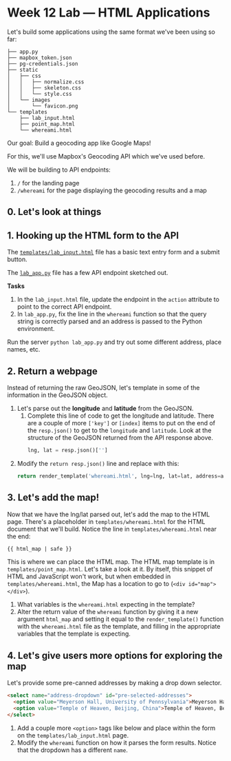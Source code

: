 # Week 12 Lab — HTML Applications

Let's build some applications using the same format we've been using so far:

```
├── app.py
├── mapbox_token.json
├── pg-credentials.json
├── static
│   ├── css
│   │   ├── normalize.css
│   │   ├── skeleton.css
│   │   └── style.css
│   └── images
│       └── favicon.png
└── templates
    ├── lab_input.html
    ├── point_map.html
    └── whereami.html
```

Our goal: Build a geocoding app like Google Maps!

For this, we'll use Mapbox's Geocoding API which we've used before.

We will be building to API endpoints:

1. `/` for the landing page
2. `/whereami` for the page displaying the geocoding results and a map

## 0. Let's look at things

## 1. Hooking up the HTML form to the API

The [`templates/lab_input.html`](templates/lab_input.html) file has a basic text entry form and a submit button.

The [`lab_app.py`](lab_app.py) file has a few API endpoint sketched out.

**Tasks**

1. In the `lab_input.html` file, update the endpoint in the `action` attribute to point to the correct API endpoint.
2. In `lab_app.py`, fix the line in the `whereami` function so that the query string is correctly parsed and an address is passed to the Python environment.

Run the server `python lab_app.py` and try out some different address, place names, etc.

## 2. Return a webpage

Instead of returning the raw GeoJSON, let's template in some of the information in the GeoJSON object.


1. Let's parse out the **longitude** and **latitude** from the GeoJSON.
   1. Complete this line of code to get the longitude and latitude. There are a couple of more `['key']` or `[index]` items to put on the end of the `resp.json()` to get to the `longitude` and `latitude`. Look at the structure of the GeoJSON returned from the API response above.
      ```python
      lng, lat = resp.json()['']
      ```
2. Modify the `return resp.json()` line and replace with this:
   ```python
   return render_template('whereami.html', lng=lng, lat=lat, address=address)
   ```

## 3. Let's add the map!

Now that we have the lng/lat parsed out, let's add the map to the HTML page. There's a placeholder in `templates/whereami.html` for the HTML document that we'll build. Notice the line in `templates/whereami.html` near the end:

```HTML
{{ html_map | safe }}
```

This is where we can place the HTML map. The HTML map template is in `templates/point_map.html`. Let's take a look at it. By itself, this snippet of HTML and JavaScript won't work, but when embedded in `templates/whereami.html`, the Map has a location to go to (`<div id="map"></div>`).

1. What variables is the `whereami.html` expecting in the template?
2. Alter the return value of the `whereami` function by giving it a new argument `html_map` and setting it equal to the `render_template()` function with the `whereami.html` file as the template, and filling in the appropriate variables that the template is expecting.


## 4. Let's give users more options for exploring the map

Let's provide some pre-canned addresses by making a drop down selector.

```HTML
<select name="address-dropdown" id="pre-selected-addresses">
  <option value="Meyerson Hall, University of Pennsylvania">Meyerson Hall, University of Pennsylvania</option>
  <option value="Temple of Heaven, Beijing, China">Temple of Heaven, Beijing, China</option>
</select>
```

1. Add a couple more `<option>` tags like below and place within the form on the `templates/lab_input.html` page.
2. Modify the `whereami` function on how it parses the form results. Notice that the dropdown has a different `name`.
